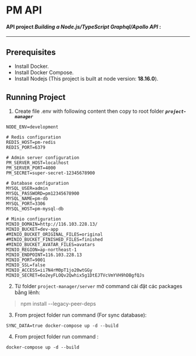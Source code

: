 # PM API
#### API project _Building a Node.js/TypeScript Graphql/Apollo API_ :
* * *
## Prerequisites
* Install Docker.
* Install Docker Compose.
* Install Nodejs (This project is built at node version: **18.16.0**).

## Running Project
1. Create file .env with following content then copy to root folder **_`project-manager`_**
```shell
NODE_ENV=development

# Redis configuration
REDIS_HOST=pm-redis
REDIS_PORT=6379

# Admin server configuration
PM_SERVER_HOST=localhost
PM_SERVER_PORT=4000
PM_SECRET=super-secret-12345678900

# Database configuration
MYSQL_USER=admin
MYSQL_PASSWORD=pm12345678900
MYSQL_NAME=pm-db
MYSQL_PORT=3306
MYSQL_HOST=pm-mysql-db

# Minio configuration
MINIO_DOMAIN=http://116.103.228.13/
MINIO_BUCKET=dev-app
#MINIO_BUCKET_ORIGINAL_FILES=original
#MINIO_BUCKET_FINISHED_FILES=finished
#MINIO_BUCKET_AVATAR_FILES=avatars
MINIO_REGION=ap-northeast-1
MINIO_ENDPOINT=116.103.228.13
MINIO_PORT=9001
MINIO_SSL=false
MINIO_ACCESS=ii7N4rM0pT1jo20wtGGy
MINIO_SECRET=6o2eyFLOQv2Qwhix5g1DtEJTVcVmYVH9hDBgfQJs
```
2. Từ folder `project-manager/server` mở command cài đặt các packages bằng lênh:
> npm install --legacy-peer-deps
3. From project folder run command (For sync database):
```shell
SYNC_DATA=true docker-compose up -d --build
```
4. From project folder run command :
```shell
docker-compose up -d --build
```
